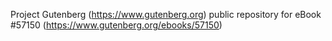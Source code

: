 Project Gutenberg (https://www.gutenberg.org) public repository for
eBook #57150 (https://www.gutenberg.org/ebooks/57150)
